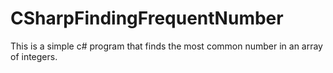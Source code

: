 CSharpFindingFrequentNumber
===========================

This is a simple c# program that finds the most common number in an array of integers. 
